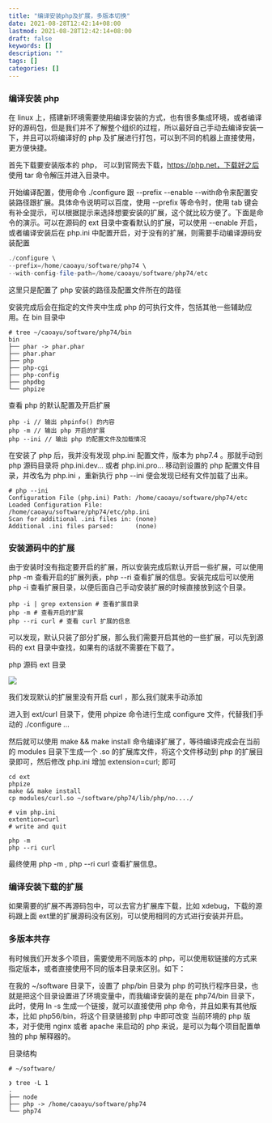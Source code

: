 ```yaml
---
title: "编译安装php及扩展，多版本切换"
date: 2021-08-28T12:42:14+08:00
lastmod: 2021-08-28T12:42:14+08:00
draft: false
keywords: []
description: ""
tags: []
categories: []
---
```


### 编译安装 php

在 linux 上，搭建新环境需要使用编译安装的方式，也有很多集成环境，或者编译好的源码包，但是我们并不了解整个组织的过程，所以最好自己手动去编译安装一下，并且可以将编译好的 php 及扩展进行打包，可以到不同的机器上直接使用，更方便快捷。

首先下载要安装版本的 php， 可以到官网去下载，https://php.net，下载好之后 使用 tar 命令解压并进入目录中。

开始编译配置，使用命令 ./configure 跟 --prefix --enable --with命令来配置安装路径跟扩展。具体命令说明可以百度，使用 --prefix 等命令时，使用 tab 键会有补全提示，可以根据提示来选择想要安装的扩展，这个就比较方便了。下面是命令的演示。可以在源码的 ext 目录中查看默认的扩展，可以使用 --enable 开启，或者编译安装后在 php.ini 中配置开启，对于没有的扩展，则需要手动编译源码安装配置

```php
./configure \
--prefix=/home/caoayu/software/php74 \
--with-config-file-path=/home/caoayu/software/php74/etc
```

这里只是配置了 php 安装的路径及配置文件所在的路径

安装完成后会在指定的文件夹中生成 php 的可执行文件，包括其他一些辅助应用。在 bin 目录中

```
# tree ~/caoayu/software/php74/bin
bin
├── phar -> phar.phar
├── phar.phar
├── php
├── php-cgi
├── php-config
├── phpdbg
└── phpize
```

查看 php 的默认配置及开启扩展

```
php -i // 输出 phpinfo() 的内容
php -m // 输出 php 开启的扩展
php --ini // 输出 php 的配置文件及加载情况
```

在安装了 php 后，我并没有发现 php.ini 配置文件，版本为 php7.4 。那就手动到 php 源码目录将 php.ini.dev... 或者 php.ini.pro... 移动到设置的 php 配置文件目录，并改名为 php.ini ，重新执行 php --ini 便会发现已经有文件加载了出来。

```
# php --ini
Configuration File (php.ini) Path: /home/caoayu/software/php74/etc
Loaded Configuration File:         /home/caoayu/software/php74/etc/php.ini
Scan for additional .ini files in: (none)
Additional .ini files parsed:      (none)
```

### 安装源码中的扩展

由于安装时没有指定要开启的扩展，所以安装完成后默认开启一些扩展，可以使用 php -m 查看开启的扩展列表，php --ri 查看扩展的信息。安装完成后可以使用 php -i 查看扩展目录，以便后面自己手动安装扩展的时候直接放到这个目录。

```
php -i | grep extension # 查看扩展目录
php -m # 查看开启的扩展
php --ri curl # 查看 curl 扩展的信息
```

可以发现，默认只装了部分扩展，那么我们需要开启其他的一些扩展，可以先到源码的 ext 目录中查找，如果有的话就不需要在下载了。

php 源码 ext 目录

![](https://cdn.jsdelivr.net/gh/ayuayue/cdn/img/20210828233311.png)

我们发现默认的扩展里没有开启 curl ，那么我们就来手动添加



进入到 ext/curl 目录下，使用 phpize 命令进行生成 configure 文件，代替我们手动的 ./configure ...

然后就可以使用 make && make install 命令编译扩展了，等待编译完成会在当前的 modules 目录下生成一个 .so 的扩展库文件，将这个文件移动到 php 的扩展目录即可，然后修改 php.ini 增加 extension=curl; 即可

```
cd ext
phpize
make && make install
cp modules/curl.so ~/software/php74/lib/php/no..../

# vim php.ini
extention=curl
# write and quit

php -m 
php --ri curl
```

最终使用  php -m , php --ri curl 查看扩展信息。

### 编译安装下载的扩展

如果需要的扩展不再源码包中，可以去官方扩展库下载，比如 xdebug，下载的源码跟上面 ext里的扩展源码没有区别，可以使用相同的方式进行安装并开启。



### 多版本共存

有时候我们开发多个项目，需要使用不同版本的 php，可以使用软链接的方式来指定版本，或者直接使用不同的版本目录来区别。如下：

在我的 ~/software 目录下，设置了 php/bin 目录为 php 的可执行程序目录，也就是把这个目录设置进了环境变量中，而我编译安装的是在 php74/bin 目录下，此时，使用 ln -s 生成一个链接，就可以直接使用 php 命令，并且如果有其他版本，比如 php56/bin，将这个目录链接到 php 中即可改变 当前环境的 php 版本，对于使用 nginx 或者 apache 来启动的 php 来说，是可以为每个项目配置单独的 php 解释器的。

目录结构

```
# ~/software/

❯ tree -L 1
.
├── node
├── php -> /home/caoayu/software/php74
└── php74

```







